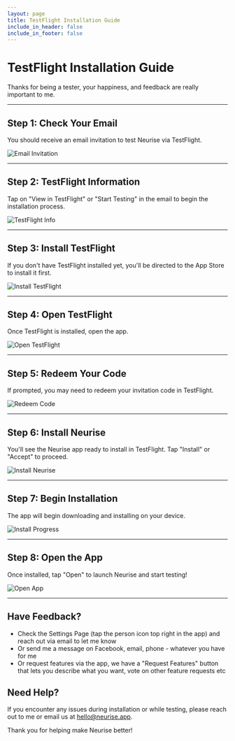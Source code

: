 ```yaml
---
layout: page
title: TestFlight Installation Guide
include_in_header: false
include_in_footer: false
---
```


# TestFlight Installation Guide

Thanks for being a tester, your happiness, and feedback are really important to me.

---

## Step 1: Check Your Email

You should receive an email invitation to test Neurise via TestFlight.

![Email Invitation](/assets/testflight/1-email.png)

---

## Step 2: TestFlight Information

Tap on "View in TestFlight" or "Start Testing" in the email to begin the installation process.

![TestFlight Info](/assets/testflight/2-testflight-info.png)

---

## Step 3: Install TestFlight

If you don't have TestFlight installed yet, you'll be directed to the App Store to install it first.

![Install TestFlight](/assets/testflight/3-install-testflight.png)

---

## Step 4: Open TestFlight

Once TestFlight is installed, open the app.

![Open TestFlight](/assets/testflight/4-open-testflight.png)

---

## Step 5: Redeem Your Code

If prompted, you may need to redeem your invitation code in TestFlight.

![Redeem Code](/assets/testflight/5-redeem-code.png)

---

## Step 6: Install Neurise

You'll see the Neurise app ready to install in TestFlight. Tap "Install" or "Accept" to proceed.

![Install Neurise](/assets/testflight/6-install-open-neurise.png)

---

## Step 7: Begin Installation

The app will begin downloading and installing on your device.

![Install Progress](/assets/testflight/7-install.png)

---

## Step 8: Open the App

Once installed, tap "Open" to launch Neurise and start testing!

![Open App](/assets/testflight/8-open.png)

---

## Have Feedback?
* Check the Settings Page (tap the person icon top right in the app) and reach out via email to let me know
* Or send me a message on Facebook, email, phone - whatever you have for me 
* Or request features via the app, we have a "Request Features" button that lets you describe what you want, vote on other feature requests etc

## Need Help?

If you encounter any issues during installation or while testing, please reach out to me or email us at [hello@neurise.app](mailto:hello+support@neurise.app).

Thank you for helping make Neurise better!
